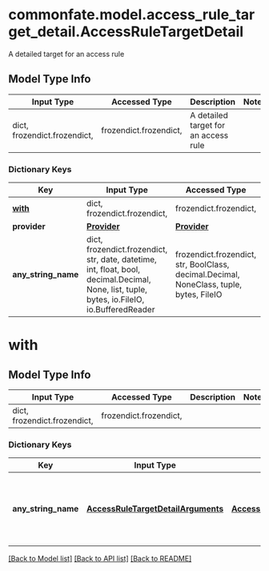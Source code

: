 # commonfate.model.access_rule_target_detail.AccessRuleTargetDetail

A detailed target for an access rule

## Model Type Info
Input Type | Accessed Type | Description | Notes
------------ | ------------- | ------------- | -------------
dict, frozendict.frozendict,  | frozendict.frozendict,  | A detailed target for an access rule | 

### Dictionary Keys
Key | Input Type | Accessed Type | Description | Notes
------------ | ------------- | ------------- | ------------- | -------------
**[with](#with)** | dict, frozendict.frozendict,  | frozendict.frozendict,  |  | 
**provider** | [**Provider**](Provider.md) | [**Provider**](Provider.md) |  | 
**any_string_name** | dict, frozendict.frozendict, str, date, datetime, int, float, bool, decimal.Decimal, None, list, tuple, bytes, io.FileIO, io.BufferedReader | frozendict.frozendict, str, BoolClass, decimal.Decimal, NoneClass, tuple, bytes, FileIO | any string name can be used but the value must be the correct type | [optional]

# with

## Model Type Info
Input Type | Accessed Type | Description | Notes
------------ | ------------- | ------------- | -------------
dict, frozendict.frozendict,  | frozendict.frozendict,  |  | 

### Dictionary Keys
Key | Input Type | Accessed Type | Description | Notes
------------ | ------------- | ------------- | ------------- | -------------
**any_string_name** | [**AccessRuleTargetDetailArguments**](AccessRuleTargetDetailArguments.md) | [**AccessRuleTargetDetailArguments**](AccessRuleTargetDetailArguments.md) | any string name can be used but the value must be the correct type | [optional] 

[[Back to Model list]](../../README.md#documentation-for-models) [[Back to API list]](../../README.md#documentation-for-api-endpoints) [[Back to README]](../../README.md)

